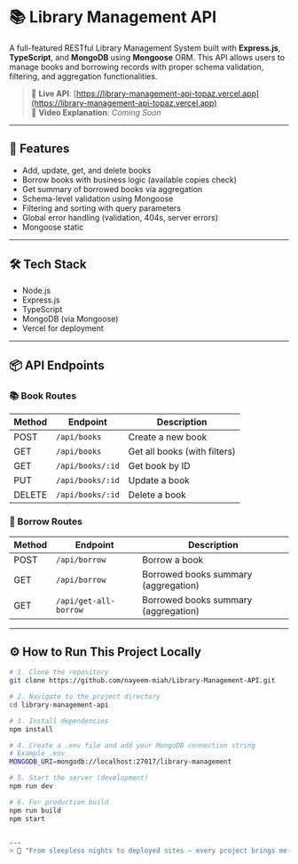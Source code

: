 # 📚 Library Management API

A full-featured RESTful Library Management System built with **Express.js**, **TypeScript**, and **MongoDB** using **Mongoose** ORM. This API allows users to manage books and borrowing records with proper schema validation, filtering, and aggregation functionalities.

> 🔗 **Live API**: [https://library-management-api-topaz.vercel.app](https://library-management-api-topaz.vercel.app)  
> 🎥 **Video Explanation**: *Coming Soon*

---

## 🎯 Features

- Add, update, get, and delete books
- Borrow books with business logic (available copies check)
- Get summary of borrowed books via aggregation
- Schema-level validation using Mongoose
- Filtering and sorting with query parameters
- Global error handling (validation, 404s, server errors)
- Mongoose static

---

## 🛠️ Tech Stack

- Node.js
- Express.js
- TypeScript
- MongoDB (via Mongoose)
- Vercel for deployment

---

## 📦 API Endpoints

### 📚 Book Routes

| Method | Endpoint            | Description                   |
|--------|---------------------|-------------------------------|
| POST   | `/api/books`        | Create a new book             |
| GET    | `/api/books`        | Get all books (with filters)  |
| GET    | `/api/books/:id`    | Get book by ID                |
| PUT    | `/api/books/:id`    | Update a book                 |
| DELETE | `/api/books/:id`    | Delete a book                 |

### 📖 Borrow Routes

| Method | Endpoint              | Description                          |
|--------|-----------------------|--------------------------------------|
| POST   | `/api/borrow`         | Borrow a book                        |
| GET    | `/api/borrow`         | Borrowed books summary (aggregation) |
| GET    | `/api/get-all-borrow` | Borrowed books summary (aggregation) |

---

## ⚙️ How to Run This Project Locally

```bash
# 1. Clone the repository
git clone https://github.com/nayeem-miah/Library-Management-API.git

# 2. Navigate to the project directory
cd library-management-api

# 3. Install dependencies
npm install

# 4. Create a .env file and add your MongoDB connection string
# Example .env
MONGODB_URI=mongodb://localhost:27017/library-management

# 5. Start the server (development)
npm run dev

# 6. For production build
npm run build
npm start


---
> 🌱 "From sleepless nights to deployed sites — every project brings me closer to my dream as a full-stack developer."

